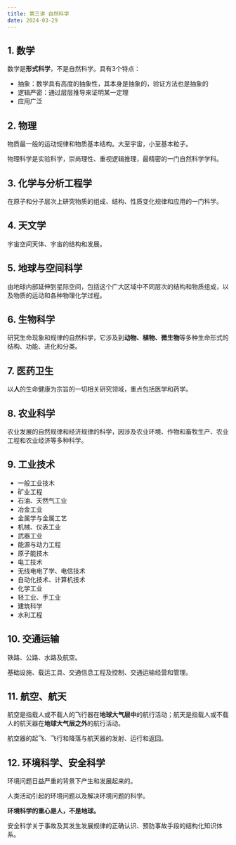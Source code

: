 ```yaml
---
title: 第三讲 自然科学
date: 2024-03-29
---
```


## 1. 数学

数学是**形式科学**，不是自然科学。具有3个特点：

* 抽象：数学具有高度的抽象性，其本身是抽象的，验证方法也是抽象的
* 逻辑严密：通过层层推导来证明某一定理
* 应用广泛

## 2. 物理

物质最一般的运动规律和物质基本结构。大至宇宙，小至基本粒子。

物理科学是实验科学，崇尚理性、重视逻辑推理，最精密的一门自然科学学科。

## 3. 化学与分析工程学

在原子和分子层次上研究物质的组成、结构、性质变化规律和应用的一门科学。

## 4. 天文学

宇宙空间天体、宇宙的结构和发展。

## 5. 地球与空间科学

由地球内部延伸到星际空间，包括这个广大区域中不同层次的结构和物质组成，以及物质的运动和各种物理化学过程。

## 6. 生物科学

研究生命现象和规律的自然科学，它涉及到**动物、植物、微生物**等多种生命形式的结构、功能、进化和分类。

## 7. 医药卫生

以**人**的生命健康为宗旨的一切相关研究领域，重点包括医学和药学。

## 8. 农业科学

农业发展的自然规律和经济规律的科学，因涉及农业环境、作物和畜牧生产、农业工程和农业经济等多种科学。

## 9. 工业技术

- 一般工业技木
- 矿业工程
- 石油、天然气工业
- 冶金工业
- 金属学与金属工艺
- 机械、仪表工业
- 武器工业
- 能源与动力工程
- 原子能技木
- 电工技术
- 无线电电了学、电信技术
- 自动化技术、计算机技术
- 化学工业
- 轻工业、手工业
- 建筑科学
- 水利工程

## 10. 交通运输

铁路、公路、水路及航空。

基础设施、载运工具、交通信息工程及控制、交通运输经营和管理。

## 11. 航空、航天

航空是指载人或不载人的飞行器在**地球大气层中**的航行活动；航天是指载人或不载人的航天器在**地球大气层之外**的航行活动。

航空器的起飞、飞行和降落与航天器的发射、运行和返回。

## 12. 环境科学、安全科学

环境问题日益严重的背景下产生和发展起来的。

人类活动引起的环境问题以及解决环境问题的科学。

**环境科学的重心是人，不是地球。**

安全科学关于事故及其发生发展规律的正确认识、预防事故手段的结构化知识体系。
